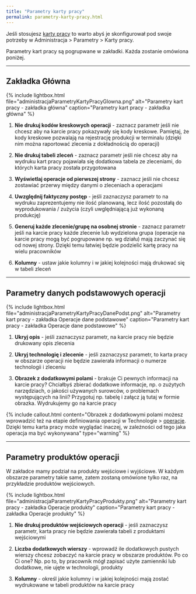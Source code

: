```yaml
---
title: "Parametry karty pracy"
permalink: parametry-karty-pracy.html 
---
```


Jeśli stosujesz [karty pracy](/karty-pracy) to warto abyś je skonfigurował pod swoje potrzeby w Administracja > Parametry > Karty pracy.

Parametry kart pracy są pogrupwane w zakładki. Każda zostanie omówiona poniżej.

---

## Zakładka Główna


{% include lightbox.html file="administracjaParametryKartyPracyGlowna.png" alt="Parametry kart pracy - zakładka główna" caption="Parametry kart pracy - zakładka główna" %}

1. **Nie drukuj kodów kreskowych operacji** - zaznacz parametr jeśli nie chcesz aby na karcie pracy pokazywały się kody kreskowe. Pamiętaj, że kody kreskowe pozwalają na rejestrację produkcji w terminalu (dzięki nim można raportować zlecenia z dokładnością do operacji)

2. **Nie drukuj tabeli zleceń** - zaznacz parametr jeśli nie chcesz aby na wydruku kart pracy pojawiała się dodatkowa tabela ze zleceniami, do których karta pracy została przygotowana

3. **Wyświetlaj operacje od pierwszej strony** - zaznacz jeśli nie chcesz zostawiać przerwy między danymi o zleceniach a operacjami

4. **Uwzględnij faktyczny postęp** - jeśli zaznaczysz parametr to na wydruku zaprezentujemy nie ilość planowaną, lecz ilość pozostałą do wyprodukowania / zużycia (czyli uwględniającą już wykonaną produkcję)

5. **Generuj każde zlecenie/grupę na osobnej stronie** - zaznacz parametr jeśli na karcie pracy każde zlecenie lub wydzielona grupa (operacje na karcie pracy mogą być pogrupowane np. wg działu) mają zaczynać się od nowej strony. Dzięki temu łatwiej będzie podzielić kartę pracy na wielu pracowników

6. **Kolumny** - ustaw jakie kolumny i w jakiej kolejności mają drukować się w tabeli zleceń

---

## Parametry danych podstawowych operacji


{% include lightbox.html file="administracjaParametryKartyPracyDanePodst.png" alt="Parametry kart pracy - zakładka Operacje dane podstawowe" caption="Parametry kart pracy - zakładka Operacje dane podstawowe" %}

1. **Ukryj opis** - jeśli zaznaczysz parametr, na karcie pracy nie będzie drukowany opis zlecenia

2. **Ukryj technologię i zlecenie** - jeśli zaznaczysz parametr, to karta pracy w obszarze operacji nie będzie zawierała informacji o numerze technologii i zleceniu

3. **Obrazek z dodatkowymi polami** - brakuje Ci pewnych informacji na karcie pracy? Chciałbyś zbierać dodatkowe informacje, np. o zużytych narzędziach, o jakości używanych surowców, o problemach występujących na linii? Przygotuj np. tabelę i załącz ją tutaj w formie obrazka. Wydrukujemy go na karcie pracy

{% include callout.html content="Obrazek z dodatkowymi polami możesz wprowadzić też na etapie definiowania operacji w Technologie > [operacje](/operacje). Dzięki temu karta pracy może wyglądać inaczej, w zależności od tego jaka operacja ma być wykonywana" type="warning" %} 

---

## Parametry produktów operacji

W zakładce mamy podział na produkty wejściowe i wyjściowe. W każdym obszarze parametry takie same, zatem zostaną omówione tylko raz, na przykładzie produktów wejściowych.

{% include lightbox.html file="administracjaParametryKartyPracyProdukty.png" alt="Parametry kart pracy - zakładka Operacje produkty" caption="Parametry kart pracy - zakładka Operacje produkty" %}

1. **Nie drukuj produktów wejściowych operacji** - jeśli zaznaczysz parametr, karta pracy nie będzie zawierała tabeli z produktami wejściowymi

2. **Liczba dodatkowych wierszy** - wprowadź ile dodatkowych pustych wierszy chcesz zobaczyć na karcie pracy w obszarze produktów. Po co Ci one? Np. po to, by pracownik mógł zapisać użyte zamienniki lub dodatkowe, nie ujęte w technologii, produkty

3. **Kolumny** - określ jakie kolumny i w jakiej kolejności mają zostać wydrukowane w tabeli produktów na karcie pracy